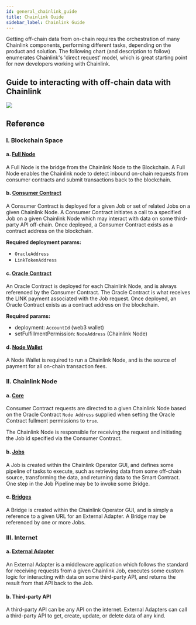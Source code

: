 ```yaml
---
id: general_chainlink_guide
title: Chainlink Guide
sidebar_label: Chainlink Guide
---
```


Getting off-chain data from on-chain requires the orchestration of many Chainlink components, performing different tasks, depending on the product and solution. The following chart (and description to follow) enumerates Chainlink's 'direct request' model, which is great starting point for new developers working with Chainlink.

## Guide to interacting with off-chain data with Chainlink

<img src="/img/guide.png" />

## Reference

### I. Blockchain Space

#### a. [Full Node](https://docs.chain.link/docs/run-an-ethereum-client/#geth)

A Full Node is the bridge from the Chainlink Node to the Blockchain. A Full Node enables the Chainlink node to detect inbound on-chain requests from consumer contracts and submit transactions back to the blockchain.

#### b. [Consumer Contract](https://docs.chain.link/docs/make-a-http-get-request/#api-consumer)

A Consumer Contract is deployed for a given Job or set of related Jobs on a given Chainlink Node. A Consumer Contract initiates a call to a specified Job on a given Chainlink Node which may interact with data on some third-party API off-chain. Once deployed, a Consumer Contract exists as a contract address on the blockchain.

**Required deployment params:**

- `OracleAddress`
- `LinkTokenAddress`

#### c. [Oracle Contract](https://docs.chain.link/docs/fulfilling-requests/#deploy-your-own-oracle-contract)

An Oracle Contract is deployed for each Chainlink Node, and is always referenced by the Consumer Contract. The Oracle Contract is what receives the LINK payment associated with the Job request. Once deployed, an Oracle Contract exists as a contract address on the blockchain.

**Required params:**
  
  - deployment: `AccountId` (web3 wallet)
  - setFulfillmentPermission: `NodeAddress` (Chainlink Node)

#### d. [Node Wallet](https://docs.chain.link/docs/running-a-chainlink-node/#start-the-chainlink-node)

A Node Wallet is required to run a Chainlink Node, and is the source of payment for all on-chain transaction fees. 

### II. Chainlink Node

#### a. [Core](https://docs.chain.link/docs/running-a-chainlink-node/)

Consumer Contract requests are directed to a given Chainlink Node based on the Oracle Contract `Node Address` supplied when setting the Oracle Contract fullment permissions to `true`. 

The Chainlink Node is responsible for receiving the request and initiating the Job id specified via the Consumer Contract. 

#### b. [Jobs](https://docs.chain.link/docs/jobs/)

A Job is created within the Chainlink Operator GUI, and defines some pipeline of tasks to execute, such as retrieving data from some off-chain source, transforming the data, and returning data to the Smart Contract. One step in the Job Pipeline may be to invoke some Bridge.

#### c. [Bridges](https://docs.chain.link/docs/jobs/task-types/bridge/)

A Bridge is created within the Chainlink Operator GUI, and is simply a reference to a given URL for an External Adapter. A Bridge may be referenced by one or more Jobs. 

### III. Internet

#### a. [External Adapter](https://docs.chain.link/docs/external-adapters/)

An External Adapter is a middleware application which follows the standard for receiving requests from a given Chainlink Job, executes some custom logic for interacting with data on some third-party API, and returns the result from that API back to the Job.

#### b. Third-party API

A third-party API can be any API on the internet. External Adapters can call a third-party API to get, create, update, or delete data of any kind. 
